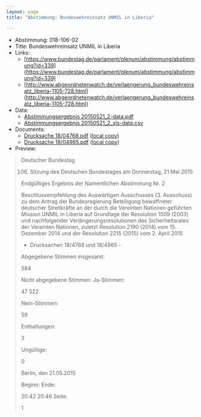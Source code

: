 ```yaml
---
layout: page
title: "Abstimmung: Bundeswehreinsatz UNMIL in Liberia"

---
```


* Abstimmung: 018-106-02
* Title: Bundeswehreinsatz UNMIL in Liberia
* Links: 
    * [https://www.bundestag.de/parlament/plenum/abstimmung/abstimmung?id=339](https://www.bundestag.de/parlament/plenum/abstimmung/abstimmung?id=339)
    * [http://www.abgeordnetenwatch.de/verlaengerung_bundeswehreinsatz_liberia-1105-728.html](http://www.abgeordnetenwatch.de/verlaengerung_bundeswehreinsatz_liberia-1105-728.html)
* Data: 
    * [Abstimmungsergebnis 20150521_2-data.pdf](/res/abstimmungsliste/20150521_2-data.pdf)
    * [Abstimmungsergebnis 20150521_2_xls-data.csv](/res/abstimmungsliste/analyses/20150521_2_xls-data.csv)
* Documents: 
    * [Drucksache 18/04768.pdf](http://dip21.bundestag.de/dip21/btd/18/047/1804768.pdf) ([local copy](/res/abstimmungsdaten/018-106-02/1804768.pdf))
    * [Drucksache 18/04965.pdf](http://dip21.bundestag.de/dip21/btd/18/049/1804965.pdf) ([local copy](/res/abstimmungsdaten/018-106-02/1804965.pdf))
* Preview: 
> Deutscher Bundestag
> 
> 106. Sitzung des Deutschen Bundestages
> am Donnerstag, 21.Mai 2015
> 
> Endgültiges Ergebnis der Namentlichen Abstimmung Nr. 2
> 
> Beschlussempfehlung des Auswärtigen Ausschusses (3. Ausschuss) zu dem Antrag der
> Bundesregierung
> Beteiligung bewaffneter deutscher Streitkräfte an der durch die Vereinten Nationen
> geführten Mission UNMIL in Liberia auf Grundlage der Resolution 1509 (2003) und
> nachfolgender Verlängerungsresolutionen des Sicherheitsrates der Vereinten Nationen,
> zuletzt Resolution 2190 (2014) vom 15. Dezember 2014 und der Resolution 2215 (2015)
> vom 2. April 2015
> - Drucksachen 18/4768 und 18/4965 -
> 
> Abgegebene Stimmen insgesamt:
> 
> 584
> 
> Nicht abgegebene Stimmen:
> Ja-Stimmen:
> 
> 47
> 522
> 
> Nein-Stimmen:
> 
> 59
> 
> Enthaltungen:
> 
> 3
> 
> Ungültige:
> 
> 0
> 
> Berlin, den 21.05.2015
> 
> Beginn:
> Ende:
> 
> 20:42
> 20:46
> Seite:
> 
> 1
> 
> 
